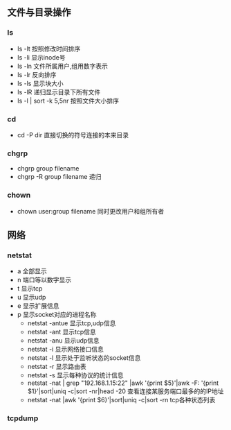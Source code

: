 ## 文件与目录操作
### ls
* ls -lt 按照修改时间排序
* ls -li 显示inode号
* ls -ln 文件所属用户,组用数字表示
* ls -lr 反向排序
* ls -ls 显示块大小
* ls -lR 递归显示目录下所有文件
* ls -l | sort -k 5,5nr 按照文件大小排序

### cd
* cd -P dir 直接切换的符号连接的本来目录

### chgrp
* chgrp group filename
* chgrp -R group filename 递归

### chown
* chown user:group filename 同时更改用户和组所有者

## 网络
### netstat
* a 全部显示
* n 端口等以数字显示
* t 显示tcp
* u 显示udp
* e 显示扩展信息  
* p 显示socket对应的进程名称
    * netstat -antue 显示tcp,udp信息
    * netstat -ant 显示tcp信息
    * netstat -anu 显示udp信息
    * netstat -i 显示网络接口信息
    * netstat -l 显示处于监听状态的socket信息
    * netstat -r 显示路由表
    * netstat -s 显示每种协议的统计信息
    * netstat -nat | grep "192.168.1.15:22" |awk '{print $5}'|awk -F: '{print $1}'|sort|uniq -c|sort -nr|head -20 查看连接某服务端口最多的的IP地址
    * netstat -nat |awk '{print $6}'|sort|uniq -c|sort -rn tcp各种状态列表

### tcpdump




